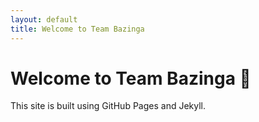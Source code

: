 ```yaml
---
layout: default
title: Welcome to Team Bazinga
---
```


# Welcome to Team Bazinga 🚀
This site is built using GitHub Pages and Jekyll.